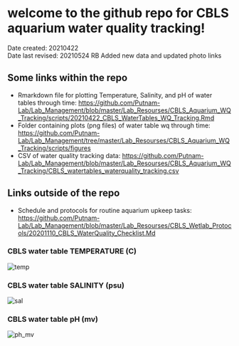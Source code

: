 
# welcome to the github repo for CBLS aquarium water quality tracking!

Date created: 20210422  
Date last revised: 20210524 RB Added new data and updated photo links

## **Some links within the repo**
- Rmarkdown file for plotting Temperature, Salinity, and pH of water tables through time: https://github.com/Putnam-Lab/Lab_Management/blob/master/Lab_Resourses/CBLS_Aquarium_WQ_Tracking/scripts/20210422_CBLS_WaterTables_WQ_Tracking.Rmd
- Folder containing plots (png files) of water table wq through time: https://github.com/Putnam-Lab/Lab_Management/tree/master/Lab_Resourses/CBLS_Aquarium_WQ_Tracking/scripts/figures
- CSV of water quality tracking data: https://github.com/Putnam-Lab/Lab_Management/blob/master/Lab_Resourses/CBLS_Aquarium_WQ_Tracking/CBLS_watertables_waterquality_tracking.csv

## **Links outside of the repo**
- Schedule and protocols for routine aquarium upkeep tasks: https://github.com/Putnam-Lab/Lab_Management/blob/master/Lab_Resourses/CBLS_Wetlab_Protocols/20201110_CBLS_WaterQuality_Checklist.Md

### CBLS water table TEMPERATURE (C)
![temp](https://github.com/Putnam-Lab/Lab_Management/blob/master/Lab_Resourses/CBLS_Aquarium_WQ_Tracking/water_tables_TEMP.png)

### CBLS water table SALINITY (psu)
![sal](https://github.com/Putnam-Lab/Lab_Management/blob/master/Lab_Resourses/CBLS_Aquarium_WQ_Tracking/water_tables_SALINITY.png)

### CBLS water table pH (mv)
![ph_mv](https://github.com/Putnam-Lab/Lab_Management/blob/master/Lab_Resourses/CBLS_Aquarium_WQ_Tracking/water_tables_pH_MV.png)

